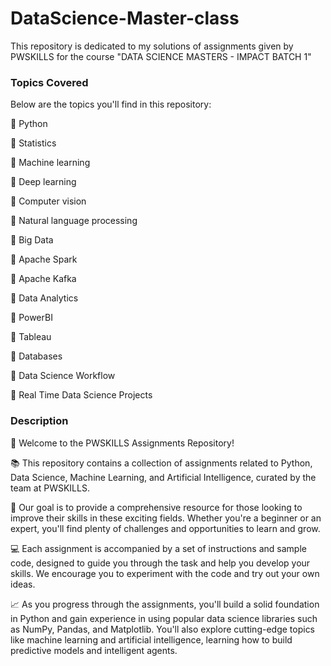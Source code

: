 # DataScience-Master-class
This repository is dedicated to my solutions of assignments given by PWSKILLS for the course "DATA SCIENCE MASTERS - IMPACT BATCH 1"

### Topics Covered

Below are the topics you'll find in this repository:

🔹 Python

🔹 Statistics

🔹 Machine learning

🔹 Deep learning

🔹 Computer vision

🔹 Natural language processing

🔹 Big Data

🔹 Apache Spark

🔹 Apache Kafka

🔹 Data Analytics

🔹 PowerBI

🔹 Tableau

🔹 Databases

🔹 Data Science Workflow

🔹 Real Time Data Science Projects


### Description
👋 Welcome to the PWSKILLS Assignments Repository!

📚 This repository contains a collection of assignments related to Python, Data Science, Machine Learning, and Artificial Intelligence, curated by the team at PWSKILLS.

🚀 Our goal is to provide a comprehensive resource for those looking to improve their skills in these exciting fields. Whether you're a beginner or an expert, you'll find plenty of challenges and opportunities to learn and grow.

💻 Each assignment is accompanied by a set of instructions and sample code, designed to guide you through the task and help you develop your skills. We encourage you to experiment with the code and try out your own ideas.

📈 As you progress through the assignments, you'll build a solid foundation in Python and gain experience in using popular data science libraries such as NumPy, Pandas, and Matplotlib. You'll also explore cutting-edge topics like machine learning and artificial intelligence, learning how to build predictive models and intelligent agents.
